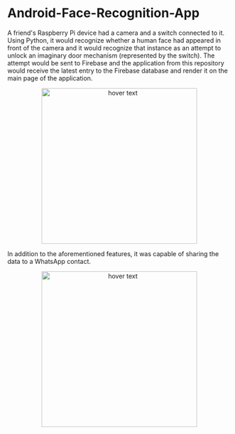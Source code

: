 # Android-Face-Recognition-App
A friend's Raspberry Pi device had a camera and a switch connected to it. Using Python, it would recognize whether a human face had appeared in front of the camera and it would recognize that instance as an attempt to unlock an imaginary door mechanism (represented by the switch). The attempt would be sent to Firebase and the application from this repository would receive the latest entry to the Firebase database and render it on the main page of the application. 

<p align="center">
  <img src="https://scontent.fotp3-2.fna.fbcdn.net/v/t1.15752-9/95282394_645693319311528_5320014395705655296_n.jpg?_nc_cat=106&ccb=1-5&_nc_sid=ae9488&_nc_ohc=C0qMGJHTTjUAX8qFthE&_nc_ht=scontent.fotp3-2.fna&oh=03_AVKHx5BekUFeJoFYYxlLuWuBOy0OGSsYKyBrdaJBlAdpPw&oe=61DE1FC3" width="350" title="hover text">
</p>

In addition to the aforementioned features, it was capable of sharing the data to a WhatsApp contact.

<p align="center">
  <img src="https://scontent.fotp3-1.fna.fbcdn.net/v/t1.15752-9/94690480_2566586383614600_680034163524370432_n.jpg?_nc_cat=111&ccb=1-5&_nc_sid=ae9488&_nc_ohc=cJckP06dU2UAX_dbUHJ&_nc_ht=scontent.fotp3-1.fna&oh=03_AVLD4oDk_2-yVKmwQClH7R5q6LJ5Xd8YNG4vH5epIkO_uw&oe=61DE2ECC" width="350" title="hover text">
</p>
